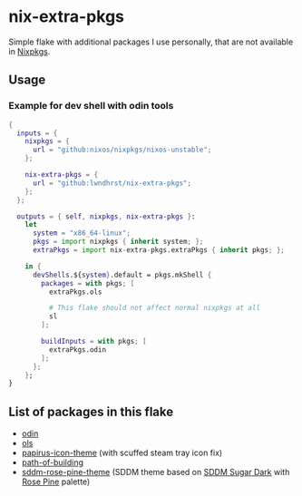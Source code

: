 # nix-extra-pkgs

Simple flake with additional packages I use personally, that are not available
in [Nixpkgs](https://github.com/NixOS/nixpkgs).



## Usage

### Example for dev shell with odin tools
```nix 
{
  inputs = {
    nixpkgs = {
      url = "github:nixos/nixpkgs/nixos-unstable";
    };

    nix-extra-pkgs = {
      url = "github:lwndhrst/nix-extra-pkgs";
    };
  };

  outputs = { self, nixpkgs, nix-extra-pkgs }:
    let 
      system = "x86_64-linux";
      pkgs = import nixpkgs { inherit system; };
      extraPkgs = import nix-extra-pkgs.extraPkgs { inherit pkgs; };

    in {
      devShells.${system}.default = pkgs.mkShell {
        packages = with pkgs; [
          extraPkgs.ols

          # This flake should not affect normal nixpkgs at all
          sl
        ];

        buildInputs = with pkgs; [
          extraPkgs.odin
        ];
      };
    };
}
```



## List of packages in this flake

- [odin](https://github.com/odin-lang/Odin)
- [ols](https://github.com/DanielGavin/ols)
- [papirus-icon-theme](https://github.com/PapirusDevelopmentTeam/papirus-icon-theme) (with scuffed steam tray icon fix)
- [path-of-building](https://github.com/PathOfBuildingCommunity/PathOfBuilding)
- [sddm-rose-pine-theme](https://github.com/lwndhrst/sddm-rose-pine) (SDDM theme based on [SDDM Sugar Dark](https://github.com/MarianArlt/sddm-sugar-dark) with [Rose Pine](https://rosepinetheme.com/) palette)
